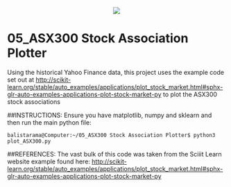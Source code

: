 <div align="center">
  <img src="http://content.safetyculture.com.au/news/wp-content/uploads/2013/03/asx-logo.jpg"><br>
</div>

# 05_ASX300 Stock Association Plotter
Using the historical Yahoo Finance data, this project uses the example code set out
at http://scikit-learn.org/stable/auto_examples/applications/plot_stock_market.html#sphx-glr-auto-examples-applications-plot-stock-market-py
to plot the ASX300 stock associations

##INSTRUCTIONS:
Ensure you have matplotlib, numpy and sklearn and then run the main python file:
```
balistarama@Computer:~/05_ASX300 Stock Association Plotter$ python3 plot_ASX300.py
```

##REFERENCES:
The vast bulk of this code was taken from the Sciiit Learn website example found here:
http://scikit-learn.org/stable/auto_examples/applications/plot_stock_market.html#sphx-glr-auto-examples-applications-plot-stock-market-py
